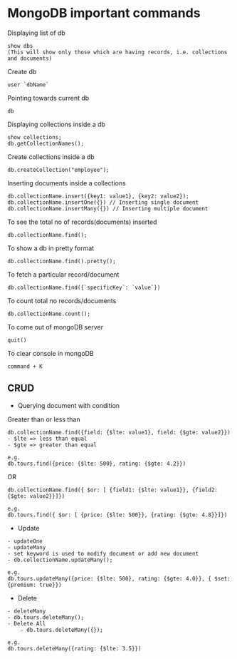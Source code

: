 MongoDB important commands
===========================

Displaying list of db
```
show dbs
(This will show only those which are having records, i.e. collections and documents)
```

Create db
```
user `dbName`
```

Pointing towards current db
```
db
```

Displaying collections inside a db
```
show collections;
db.getCollectionNames();
```

Create collections inside a db
```
db.createCollection("employee");
```

Inserting documents inside a collections
```
db.collectionName.insert({key1: value1}, {key2: value2});
db.collectionName.insertOne({}) // Inserting single document
db.collectionName.insertMany({}) // Inserting multiple document

```

To see the total no of records(documents) inserted
```
db.collectionName.find();

```

To show a db in pretty format
```
db.collectionName.find().pretty();

```

To fetch a particular record/document
```
db.collectionName.find({`specificKey`: `value`})

```

To count total no records/documents
```
db.collectionName.count();

```

To come out of mongoDB server
```
quit()

```

To clear console in mongoDB
```
command + K

```

CRUD
--------------

- Querying document with condition

Greater than or less than
```
db.collectionName.find({field: {$lte: value1}, field: {$gte: value2}})
- $lte => less than equal
- $gte => greater than equal

e.g.
db.tours.find({price: {$lte: 500}, rating: {$gte: 4.2}})

```

OR
```
db.collectionName.find({ $or: [ {field1: {$lte: value1}}, {field2: {$gte: value2}}]})

e.g.
db.tours.find({ $or: [ {price: {$lte: 500}}, {rating: {$gte: 4.8}}]})

```

- Update
```
- updateOne
- updateMany
- set keyword is used to modify document or add new document
- db.collectionName.updateMany();

e.g.
db.tours.updateMany({price: {$lte: 500}, rating: {$gte: 4.0}}, { $set: {premium: true}})

```

- Delete
```
- deleteMany
- db.tours.deleteMany();
- Delete All
    - db.tours.deleteMany({});

e.g.
db.tours.deleteMany({rating: {$lte: 3.5}})
```
